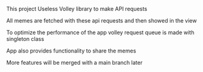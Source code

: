 This project Useless Volley library to make API requests

All memes are fetched with these api requests and then showed in the view

To optimize the performance of the app volley request queue is made with singleton class 

App also provides functionality to share the memes

More features will be merged with a main branch later